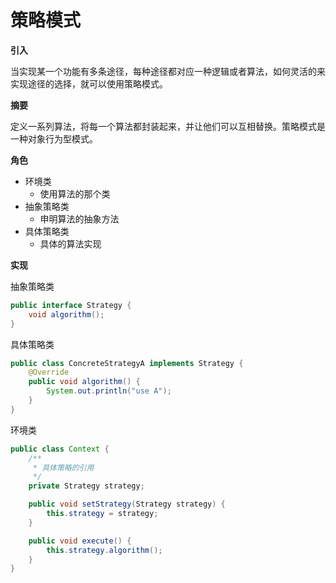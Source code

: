 # 策略模式

**引入**

当实现某一个功能有多条途径，每种途径都对应一种逻辑或者算法，如何灵活的来实现途径的选择，就可以使用策略模式。

**摘要**

定义一系列算法，将每一个算法都封装起来，并让他们可以互相替换。策略模式是一种对象行为型模式。

**角色**

- 环境类
  - 使用算法的那个类
- 抽象策略类
  - 申明算法的抽象方法
- 具体策略类
  - 具体的算法实现

**实现**

抽象策略类

```java
public interface Strategy {
    void algorithm();
}
```

具体策略类

```java
public class ConcreteStrategyA implements Strategy {
    @Override
    public void algorithm() {
        System.out.println("use A");
    }
}
```

环境类

```java
public class Context {
    /**
     * 具体策略的引用
     */
    private Strategy strategy;

    public void setStrategy(Strategy strategy) {
        this.strategy = strategy;
    }

    public void execute() {
        this.strategy.algorithm();
    }
}
```

